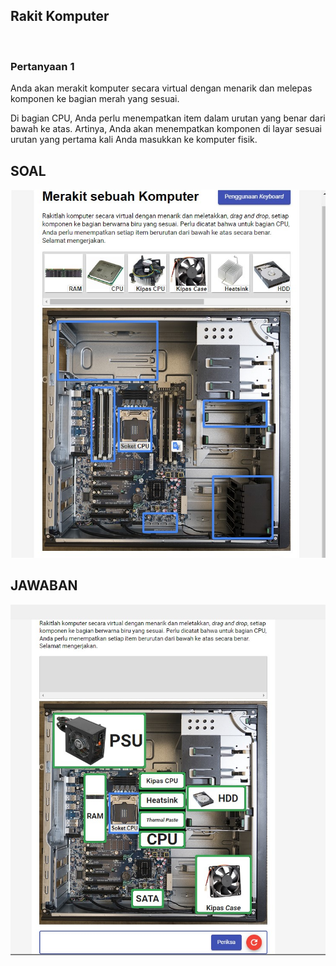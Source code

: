 ## Rakit Komputer

<br>

### Pertanyaan 1

Anda akan merakit komputer secara virtual dengan menarik dan melepas komponen ke bagian merah yang sesuai.

Di bagian CPU, Anda perlu menempatkan item dalam urutan yang benar dari bawah ke atas. Artinya, Anda akan menempatkan komponen di layar sesuai urutan yang pertama kali Anda masukkan ke komputer fisik.

## SOAL 
<img src="https://github.com/rizko-d/google-IT-support-coursera/blob/main/minggu-ke-2/hardware/final-test-minggu-2/rakit-pc/soal.jpg">
     
<br>

## JAWABAN 
<img src="https://github.com/rizko-d/google-IT-support-coursera/blob/main/minggu-ke-2/hardware/final-test-minggu-2/rakit-pc/jawaban.jpg">
